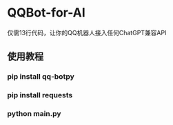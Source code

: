 # QQBot-for-AI
仅需13行代码，让你的QQ机器人接入任何ChatGPT兼容API

## 使用教程
### pip install qq-botpy
### pip install requests
### python main.py
